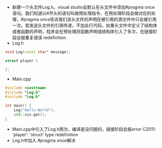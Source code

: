 - 新建一个头文件Log.h。visual studio会默认在头文件中添加#pragma once语句。我们知道以#开头的语句叫做预处理指令，在预处理阶段会做对应的处理，#pragma once告诉我们该头文件的声明在被引用的源文件中只会被引用一次。若发送头文件的引用传递，不加此行代码，如果头文件中定义了结构体或者函数的声明，程序会在预处理将函数声明或结构体引入了多次，在链接阶段会报重复错误 redefinition
- Log.h

```c++
void Log(const char* message);

struct player {

};
```

- Main.cpp

```c++
#include <iostream>
#include "Log.h"
#include "Log.h"

int main() {
	Log("Hello World");
	std::cin.get();
}
```

- Main.cpp中引入了Log.h两次，编译是没问题的，链接阶段会报error C2011: 'player': 'struct' type redefinition
- Log.h中加入 #pragma once解决